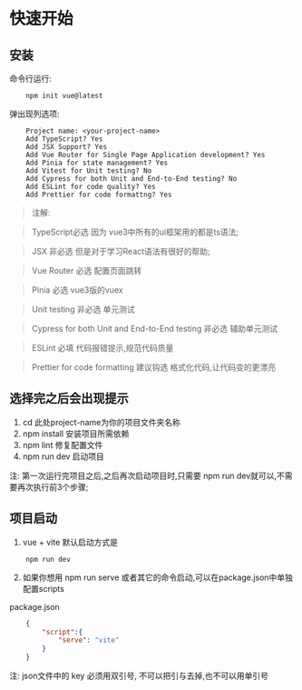 # 快速开始

## 安装
命令行运行:
```
    npm init vue@latest
```

弹出现列选项:
```
    Project name: <your-project-name>
    Add TypeScript? Yes
    Add JSX Support? Yes
    Add Vue Router for Single Page Application development? Yes
    Add Pinia for state management? Yes
    Add Vitest for Unit testing? No
    Add Cypress for both Unit and End-to-End testing? No
    Add ESLint for code quality? Yes
    Add Prettier for code formattng? Yes
```

> 注解:

> TypeScript必选 因为 vue3中所有的ui框架用的都是ts语法;

> JSX 非必选 但是对于学习React语法有很好的帮助;

> Vue Router 必选  配置页面跳转

> Pinia 必选  vue3版的vuex

> Unit testing 非必选 单元测试

> Cypress for both Unit and End-to-End testing 非必选 辅助单元测试

> ESLint  必填 代码报错提示,规范代码质量

> Prettier for code formatting 建议钩选 格式化代码,让代码变的更漂亮

## 选择完之后会出现提示
1. cd <project-name>   此处project-name为你的项目文件夹名称
2. npm install   安装项目所需依赖
3. npm lint  修复配置文件
4. npm run dev 启动项目

注: 第一次运行完项目之后,之后再次启动项目时,只需要 npm run dev就可以,不需要再次执行前3个步骤;

## 项目启动
1. vue + vite 默认启动方式是
```
    npm run dev
```
2. 如果你想用 npm run serve 或者其它的命令启动,可以在package.json中单独配置scripts

package.json
```json
    {
        "script":{
            "serve": "vite"
        }
    }
```
注: json文件中的 key 必须用双引号, 不可以把引与去掉,也不可以用单引号


